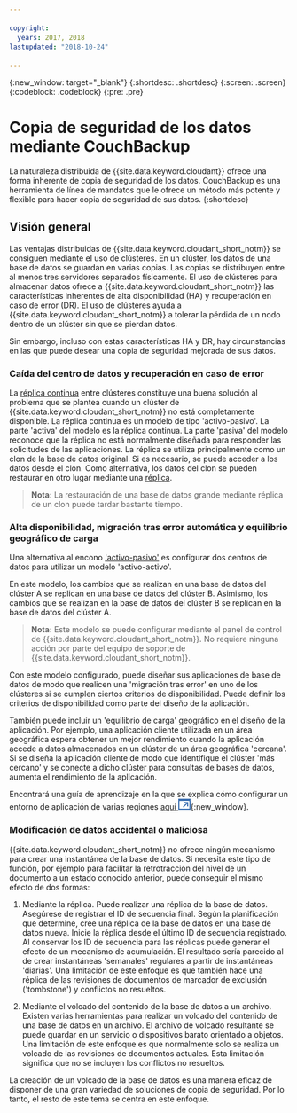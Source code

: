 ```yaml
---

copyright:
  years: 2017, 2018
lastupdated: "2018-10-24"

---
```


{:new_window: target="_blank"}
{:shortdesc: .shortdesc}
{:screen: .screen}
{:codeblock: .codeblock}
{:pre: .pre}

<!-- Acrolinx: 2017-05-02 -->

# Copia de seguridad de los datos mediante CouchBackup

La naturaleza distribuida de {{site.data.keyword.cloudant}} ofrece una forma inherente de copia de seguridad de los datos.
CouchBackup es una herramienta de línea de mandatos que le ofrece un método más potente y flexible para hacer copia de seguridad de sus datos.
{:shortdesc}

## Visión general

Las ventajas distribuidas de {{site.data.keyword.cloudant_short_notm}} se consiguen mediante el uso de clústeres.
En un clúster, los datos de una base de datos se guardan en varias copias.
Las copias se distribuyen entre al menos tres servidores separados físicamente.
El uso de clústeres para almacenar datos ofrece a {{site.data.keyword.cloudant_short_notm}} las características inherentes de
alta disponibilidad (HA) y recuperación en caso de error (DR).
El uso de clústeres ayuda a {{site.data.keyword.cloudant_short_notm}} a tolerar la pérdida de un nodo dentro de un clúster sin que se pierdan datos.

Sin embargo, incluso con estas características
HA y DR, hay circunstancias en las que puede desear una copia de seguridad mejorada de sus datos.

<div id="activepassive"></div>

### Caída del centro de datos y recuperación en caso de error

La [réplica continua](../api/replication.html#continuous-replication) entre clústeres constituye una buena solución al problema que se plantea cuando un clúster de {{site.data.keyword.cloudant_short_notm}} no está completamente disponible.
La réplica continua es un modelo de tipo 'activo-pasivo'.
La parte 'activa' del modelo es la réplica continua.
La parte 'pasiva' del modelo reconoce que la réplica no está normalmente diseñada para responder las solicitudes de las aplicaciones.
La réplica se utiliza principalmente como un clon de la base de datos original.
Si es necesario, se puede acceder a los datos desde el clon.
Como alternativa, los datos del clon se pueden restaurar en otro lugar mediante una [réplica](../api/replication.html).

>	**Nota:** La restauración de una base de datos grande mediante réplica de un clon puede tardar bastante tiempo.

### Alta disponibilidad, migración tras error automática y equilibrio geográfico de carga

Una alternativa al encono ['activo-pasivo'](#activepassive) es configurar dos centros de datos para utilizar un modelo 'activo-activo'.

En este modelo, los cambios que se realizan en una base de datos del clúster A se replican en una base de datos del clúster B.
Asimismo, los cambios que se realizan en la base de datos del clúster B se replican en la base de datos del clúster A.

>	**Nota:** Este modelo se puede configurar mediante el panel de control de {{site.data.keyword.cloudant_short_notm}}.
No requiere ninguna acción por parte del equipo de soporte de {{site.data.keyword.cloudant_short_notm}}.

Con este modelo configurado, puede diseñar sus aplicaciones de base de datos de modo
que realicen una 'migración tras error' en uno de los clústeres si se cumplen ciertos criterios de disponibilidad.
Puede definir los criterios de disponibilidad como parte del diseño de la aplicación.

También puede incluir un 'equilibrio de carga' geográfico en el diseño de la aplicación.
Por ejemplo, una aplicación cliente utilizada en un área geográfica espera obtener un mejor rendimiento cuando la aplicación accede a datos almacenados en un clúster de un área geográfica 'cercana'.
Si se diseña la aplicación cliente de modo que identifique el clúster 'más cercano' y se conecte a dicho clúster para consultas de bases de datos, aumenta el rendimiento de la aplicación.

Encontrará una guía de aprendizaje en la que se explica cómo configurar un entorno de aplicación de varias regiones [aquí ![Icono de enlace externo](../images/launch-glyph.svg "Icono de enlace externo")](http://www.ibm.com/developerworks/cloud/library/cl-multi-region-bluemix-apps-with-cloudant-and-dyn-trs/index.html){:new_window}.

### Modificación de datos accidental o maliciosa

{{site.data.keyword.cloudant_short_notm}} no ofrece ningún mecanismo para crear una instantánea de la base de datos.
Si necesita este tipo de función, por ejemplo para facilitar la retrotracción del nivel de un documento a un estado conocido anterior, puede conseguir el mismo efecto de dos formas:

1.	Mediante la réplica. Puede realizar una réplica de la base de datos. Asegúrese de registrar el ID de secuencia final. Según la planificación que determine, cree una réplica de la base de datos en una base de datos nueva. Inicie la réplica desde el último ID de secuencia registrado. Al conservar los ID de secuencia para las réplicas puede generar el efecto de un mecanismo de acumulación. El resultado sería parecido al de crear instantáneas 'semanales' regulares a partir de instantáneas 'diarias'. Una limitación de este enfoque es que también hace una réplica de las revisiones de documentos de marcador de exclusión ('tombstone') y conflictos no resueltos.

2.	Mediante el volcado del contenido de la base de datos a un archivo. Existen varias herramientas para realizar un volcado del contenido de una base de datos en un archivo. El archivo de volcado resultante se puede guardar en un servicio o dispositivos barato orientado a objetos. Una limitación de este enfoque es que normalmente solo se realiza un volcado de las revisiones de documentos actuales. Esta limitación significa que no se incluyen los conflictos no resueltos.

La creación de un volcado de la base de datos es una manera eficaz de disponer de una gran variedad de soluciones de copia de seguridad.
Por lo tanto, el resto de este tema se centra en este enfoque.

<!--
https://developer.ibm.com/clouddataservices/2016/03/22/simple-couchdb-and-cloudant-backup/

A useful approach is to have couchbackup's snapshots placed on the {{site.data.keyword.cloud}} Object Storage service, as described here:

https://developer.ibm.com/recipes/tutorials/object-storage-cloudant-backup/
-->
